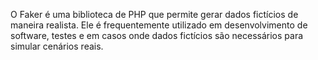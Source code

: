 

O Faker é uma biblioteca de PHP que permite gerar dados 
fictícios de maneira realista. Ele é frequentemente utilizado em 
desenvolvimento de software, testes e em casos onde dados fictícios 
são necessários para simular cenários reais.